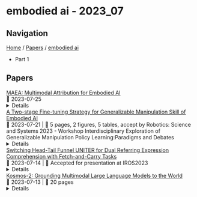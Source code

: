 # embodied ai - 2023_07

## Navigation

[Home](https://arxcompass.github.io) / [Papers](https://arxcompass.github.io/papers) / [embodied ai](https://arxcompass.github.io/papers/embodied_ai)

- Part 1

## Papers

<div class="paper-card">
    <div class="paper-title"><a href="http://arxiv.org/abs/2307.13850v1">MAEA: Multimodal Attribution for Embodied AI</a></div>
    <div class="paper-meta">
      📅 2023-07-25
    </div>
    <details class="paper-abstract">
      Understanding multimodal perception for embodied AI is an open question because such inputs may contain highly complementary as well as redundant information for the task. A relevant direction for multimodal policies is understanding the global trends of each modality at the fusion layer. To this end, we disentangle the attributions for visual, language, and previous action inputs across different policies trained on the ALFRED dataset. Attribution analysis can be utilized to rank and group the failure scenarios, investigate modeling and dataset biases, and critically analyze multimodal EAI policies for robustness and user trust before deployment. We present MAEA, a framework to compute global attributions per modality of any differentiable policy. In addition, we show how attributions enable lower-level behavior analysis in EAI policies for language and visual attributions.
    </details>
</div>
<div class="paper-card">
    <div class="paper-title"><a href="http://arxiv.org/abs/2307.11343v1">A Two-stage Fine-tuning Strategy for Generalizable Manipulation Skill of Embodied AI</a></div>
    <div class="paper-meta">
      📅 2023-07-21
      | 💬 5 pages, 2 figures, 5 tables, accept by Robotics: Science and Systems 2023 - Workshop Interdisciplinary Exploration of Generalizable Manipulation Policy Learning:Paradigms and Debates
    </div>
    <details class="paper-abstract">
      The advent of Chat-GPT has led to a surge of interest in Embodied AI. However, many existing Embodied AI models heavily rely on massive interactions with training environments, which may not be practical in real-world situations. To this end, the Maniskill2 has introduced a full-physics simulation benchmark for manipulating various 3D objects. This benchmark enables agents to be trained using diverse datasets of demonstrations and evaluates their ability to generalize to unseen scenarios in testing environments. In this paper, we propose a novel two-stage fine-tuning strategy that aims to further enhance the generalization capability of our model based on the Maniskill2 benchmark. Through extensive experiments, we demonstrate the effectiveness of our approach by achieving the 1st prize in all three tracks of the ManiSkill2 Challenge. Our findings highlight the potential of our method to improve the generalization abilities of Embodied AI models and pave the way for their ractical applications in real-world scenarios. All codes and models of our solution is available at https://github.com/xtli12/GXU-LIPE.git
    </details>
</div>
<div class="paper-card">
    <div class="paper-title"><a href="http://arxiv.org/abs/2307.07166v1">Switching Head-Tail Funnel UNITER for Dual Referring Expression Comprehension with Fetch-and-Carry Tasks</a></div>
    <div class="paper-meta">
      📅 2023-07-14
      | 💬 Accepted for presentation at IROS2023
    </div>
    <details class="paper-abstract">
      This paper describes a domestic service robot (DSR) that fetches everyday objects and carries them to specified destinations according to free-form natural language instructions. Given an instruction such as "Move the bottle on the left side of the plate to the empty chair," the DSR is expected to identify the bottle and the chair from multiple candidates in the environment and carry the target object to the destination. Most of the existing multimodal language understanding methods are impractical in terms of computational complexity because they require inferences for all combinations of target object candidates and destination candidates. We propose Switching Head-Tail Funnel UNITER, which solves the task by predicting the target object and the destination individually using a single model. Our method is validated on a newly-built dataset consisting of object manipulation instructions and semi photo-realistic images captured in a standard Embodied AI simulator. The results show that our method outperforms the baseline method in terms of language comprehension accuracy. Furthermore, we conduct physical experiments in which a DSR delivers standardized everyday objects in a standardized domestic environment as requested by instructions with referring expressions. The experimental results show that the object grasping and placing actions are achieved with success rates of more than 90%.
    </details>
</div>
<div class="paper-card">
    <div class="paper-title"><a href="http://arxiv.org/abs/2306.14824v3">Kosmos-2: Grounding Multimodal Large Language Models to the World</a></div>
    <div class="paper-meta">
      📅 2023-07-13
      | 💬 20 pages
    </div>
    <details class="paper-abstract">
      We introduce Kosmos-2, a Multimodal Large Language Model (MLLM), enabling new capabilities of perceiving object descriptions (e.g., bounding boxes) and grounding text to the visual world. Specifically, we represent refer expressions as links in Markdown, i.e., ``[text span](bounding boxes)'', where object descriptions are sequences of location tokens. Together with multimodal corpora, we construct large-scale data of grounded image-text pairs (called GrIT) to train the model. In addition to the existing capabilities of MLLMs (e.g., perceiving general modalities, following instructions, and performing in-context learning), Kosmos-2 integrates the grounding capability into downstream applications. We evaluate Kosmos-2 on a wide range of tasks, including (i) multimodal grounding, such as referring expression comprehension, and phrase grounding, (ii) multimodal referring, such as referring expression generation, (iii) perception-language tasks, and (iv) language understanding and generation. This work lays out the foundation for the development of Embodiment AI and sheds light on the big convergence of language, multimodal perception, action, and world modeling, which is a key step toward artificial general intelligence. Code and pretrained models are available at https://aka.ms/kosmos-2.
    </details>
</div>
